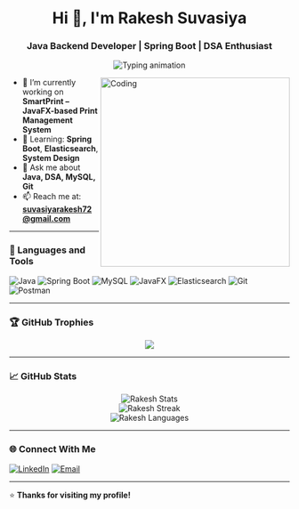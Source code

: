 <h1 align="center">Hi 👋, I'm Rakesh Suvasiya</h1>
<h3 align="center">Java Backend Developer | Spring Boot | DSA Enthusiast</h3>

<p align="center">
  <img src="https://readme-typing-svg.herokuapp.com?font=Fira+Code&size=22&pause=1000&color=F76B9D&center=true&vCenter=true&width=440&lines=Welcome+to+my+GitHub+Profile;Backend+Development+%F0%9F%94%A5;Spring+Boot+%7C+DSA+%7C+JavaFX;Learning+by+Building+%F0%9F%9B%A0%EF%B8%8F" alt="Typing animation" />
</p>

<img align="right" alt="Coding" width="340" src="https://media.giphy.com/media/qgQUggAC3Pfv687qPC/giphy.gif" />

- 🔭 I’m currently working on **SmartPrint – JavaFX-based Print Management System**
- 🌱 Learning: **Spring Boot**, **Elasticsearch**, **System Design**
- 💬 Ask me about **Java, DSA, MySQL, Git**
- 📫 Reach me at: **suvasiyarakesh72@gmail.com**

---

### 🧰 Languages and Tools

![Java](https://img.shields.io/badge/-Java-007396?style=flat&logo=java)
![Spring Boot](https://img.shields.io/badge/-Spring%20Boot-6DB33F?style=flat&logo=spring-boot)
![MySQL](https://img.shields.io/badge/-MySQL-4479A1?style=flat&logo=mysql)
![JavaFX](https://img.shields.io/badge/-JavaFX-0096C7?style=flat)
![Elasticsearch](https://img.shields.io/badge/-Elasticsearch-005571?style=flat&logo=elasticsearch)
![Git](https://img.shields.io/badge/-Git-F05032?style=flat&logo=git)
![Postman](https://img.shields.io/badge/-Postman-FF6C37?style=flat&logo=postman)

---

### 🏆 GitHub Trophies

<p align="center">
  <img src="https://github-profile-trophy.vercel.app/?username=SuvasiyaRakesh&theme=algolia&no-bg=true&margin-w=15&margin-h=15" />
</p>

---

### 📈 GitHub Stats

<p align="center">
  <img src="https://github-readme-stats.vercel.app/api?username=SuvasiyaRakesh&show_icons=true&theme=radical" alt="Rakesh Stats" />
  <br />
  <img src="https://github-readme-streak-stats.herokuapp.com/?user=SuvasiyaRakesh&theme=radical" alt="Rakesh Streak" />
  <br />
  <img src="https://github-readme-stats.vercel.app/api/top-langs/?username=SuvasiyaRakesh&layout=compact&theme=radical" alt="Rakesh Languages" />
</p>

---

### 🌐 Connect With Me

[![LinkedIn](https://img.shields.io/badge/-LinkedIn-blue?style=flat&logo=linkedin)](https://www.linkedin.com/in/rakeshsuvasiya/)
[![Email](https://img.shields.io/badge/-Email-grey?style=flat&logo=gmail)](mailto:suvasiyarakesh72@gmail.com)

---

⭐️ **Thanks for visiting my profile!**
